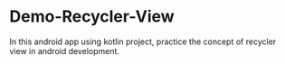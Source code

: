 # Demo-Recycler-View
In this android app using kotlin project, practice the concept of recycler view in android development.

